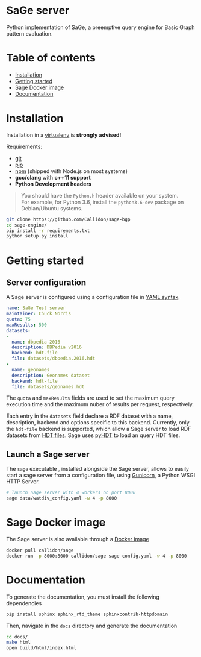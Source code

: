 # SaGe server
Python implementation of SaGe, a preemptive query engine for Basic Graph pattern evaluation.

# Table of contents

* [Installation](#installation)
* [Getting started](#getting-started)
* [Sage Docker image](#sage-docker-image)
* [Documentation](#documentation)

# Installation

Installation in a [virtualenv](https://virtualenv.pypa.io/en/stable/) is **strongly advised!**

Requirements:
* [git](https://git-scm.com/)
* [pip](https://pip.pypa.io/en/stable/)
* [npm](https://nodejs.org/en/) (shipped with Node.js on most systems)
* **gcc/clang** with **c++11 support**
* **Python Development headers**
> You should have the `Python.h` header available on your system.   
> For example, for Python 3.6, install the `python3.6-dev` package on Debian/Ubuntu systems.

```bash
git clone https://github.com/Callidon/sage-bgp
cd sage-engine/
pip install -r requirements.txt
python setup.py install
```

# Getting started

## Server configuration

A Sage server is configured using a configuration file in [YAML syntax](http://yaml.org/).

```yaml
name: SaGe Test server
maintainer: Chuck Norris
quota: 75
maxResults: 500
datasets:
-
  name: dbpedia-2016
  description: DBPedia v2016
  backend: hdt-file
  file: datasets/dbpedia.2016.hdt
-
  name: geonames
  description: Geonames dataset
  backend: hdt-file
  file: datasets/geonames.hdt
```

The `quota` and `maxResults` fields are used to set the maximum query execution time and the maximum nuber of results
per request, respectively.

Each entry in the `datasets` field declare a RDF dataset with a name, description, backend and options specific to this backend.
Currently, only the `hdt-file` backend is supported, which allow a Sage server to load RDF datasets from [HDT files](http://www.rdfhdt.org/). Sage uses [pyHDT](https://github.com/Callidon/pyHDT) to load an query HDT files.

## Launch a Sage server

The `sage` executable , installed alongside the Sage server, allows to easily start a sage server from a configuration file, using [Gunicorn](http://gunicorn.org/), a Python WSGI HTTP Server.

```bash
# launch Sage server with 4 workers on port 8000
sage data/watdiv_config.yaml -w 4 -p 8000
```

# Sage Docker image

The Sage server is also available through a [Docker image](https://hub.docker.com/r/callidon/sage/)

```bash
docker pull callidon/sage
docker run -p 8000:8000 callidon/sage sage config.yaml -w 4 -p 8000
```

# Documentation

To generate the documentation, you must install the following dependencies

```bash
pip install sphinx sphinx_rtd_theme sphinxcontrib-httpdomain
```

Then, navigate in the `docs` directory and generate the documentation

```bash
cd docs/
make html
open build/html/index.html
```
